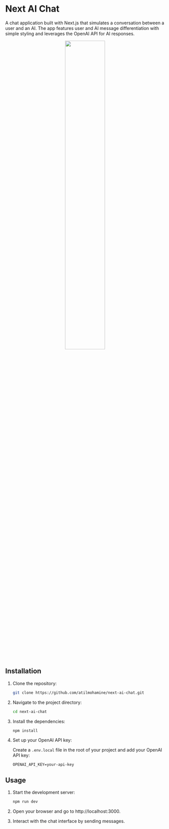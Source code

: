 # Next AI Chat

A chat application built with Next.js that simulates a conversation between a user and an AI. The app features user and AI message differentiation with simple styling and leverages the OpenAI API for AI responses.

<p align="center">
   <img src="https://github.com/user-attachments/assets/74322dae-7e01-4c1c-9760-fde257be76a3" style="border-radius: 1%" width="50%">
</p>

## Installation

1. Clone the repository:

   ```sh
   git clone https://github.com/atilmohamine/next-ai-chat.git
   ```
   
2. Navigate to the project directory:

   ```sh
   cd next-ai-chat
   ```
   
3. Install the dependencies:

   ```sh
   npm install
   ```

4. Set up your OpenAI API key:
   
   Create a `.env.local` file in the root of your project and add your OpenAI API key:
   
   ```env
   OPENAI_API_KEY=your-api-key
   ```

## Usage

1. Start the development server:

   ```sh
   npm run dev
   ```

2. Open your browser and go to http://localhost:3000.

3. Interact with the chat interface by sending messages.
